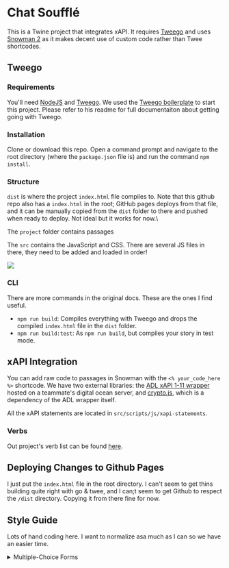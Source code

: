 # Chat Soufflé

This is a Twine project that integrates xAPI. It requires [Tweego](https://github.com/tmedwards/tweego) and uses [Snowman 2](https://videlais.github.io/snowman/#/) as it makes decent use of custom code rather than Twee shortcodes. 

## Tweego

### Requirements

You'll need [NodeJS](docs/installing-node.md) and [Tweego](docs/installing-tweego.md).  We used the [Tweego boilerplate](https://github.com/ChapelR/tweego-setup) to start this project. Please refer to his readme for full documentaiton about getting going with Tweego. 

### Installation

Clone or download this repo.  Open a command prompt and navigate to the root directory (where the `package.json` file is) and run the command `npm install`.

### Structure

`dist` is where the project `index.html` file compiles to. Note that this github repo also has a `index.html` in the root; GitHub pages deploys from that file, and it can be manually copied from the `dist` folder to there and pushed when ready to deploy. Not ideal but it works for now.\

The `project` folder contains passages

The `src` contains the JavaScript and CSS. There are several JS files in there, they need to be added and loaded in order!

![](https://i.imgur.com/TvhBJzl.png)

### CLI

There are more commands in the original docs. These are the ones I find useful. 
* `npm run build`: Compiles everything with Tweego and drops the compiled `index.html` file in the `dist` folder.
* `npm run build:test`: As `npm run build`, but compiles your story in test mode.

## xAPI Integration

You can add raw code to passages in Snowman with the `<% your_code_here %>` shortcode. We have two external libraries: the [ADL xAPI 1-11 wrapper](https://github.com/adlnet/xAPIWrapper) hosted on a teammate's digital ocean server, and [crypto.js](https://github.com/brix/crypto-js), which is a dependency of the ADL wrapper itself. 

All the xAPI statements are located in `src/scripts/js/xapi-statements`.

### Verbs

Out project's verb list can be found [here](https://docs.google.com/spreadsheets/d/1qf47gYZWVAjUKNVpsd0DShU309cwUStDkfxgojpdWrY/edit?usp=sharing).

## Deploying Changes to Github Pages

I just put the `index.html` file in the root directory. I can't seem to get thins building quite right with go & twee, and I can;t seem to get Github to respect the `/dist` directory. Copying it from there fine for now. 

## Style Guide

Lots of hand coding here. I want to normalize asa much as I can so we have an easier time.

<details>
<summary>Multiple-Choice Forms</summary>

replace formName and form-name with the form's names, and options.

```js
  const formNameChoice = document.querySelector('input[name="form-name-choice"]:checked').value;

  var statement = {
    "actor": {
      "mbox": "mailto:team.chatsouffle@gmail.com",
      "name": actor,
      "objectType": "Agent"
    },
    "verb": {
      "id": "verb_id",
      "display": { "en-US": "answered" }
    },
    "object": {
      "id": "https://doughahn.github.io/chat-souffle/function_name",
      "definition": {
        "name": { "en-US": "" },
        "description": { "en-US": "" },
      },
      "objectType": "Activity"
    },
    "result": {
      "response": formNameChoice
    }
  };
```

```html
<form id="form-name" class="pure-form">
    <label for="form-name-opt-one" class="pure-checkbox">
        <input type="radio" name="form-name-choice" id="form-name-opt-one" value="No Experience" />No experience: I have never written a multiple choice assessment.
    </label>
    <label for="form-name-opt-two" class="pure-checkbox">
        <input type="radio" name="form-name-choice" id="form-name-opt-two" value="Novice" />Novice: I have sufficient knowledge of developing multiple choice assessments but I have not performed this task.
    </label>
    <label for="form-name-opt-three" class="pure-checkbox">
        <input type="radio" name="form-name-choice" id="form-name-opt-three" value="Beginner" />Beginner: I have performed this task occasionally. 
    </label>
    <label for="form-name-opt-four" class="pure-checkbox">
        <input type="radio" name="form-name-choice" id="form-name-opt-four" value="Intermediate" />Intermediate: This task has been a central part of my work. I have performed it myself routinely without any supervision. 
    </label>
    <label for="form-name-opt-five" class="pure-checkbox">
        <input type="radio" name="form-name-choice" id="form-name-opt-five" value="Advanced" />I have trained others in performance of this task and/or others have consulted me as an expert for assistance in performing this task.
    </label>
    <button type="button" onclick="send_form_name()" id="form-name-submit" class="pure-button pure-button-primary">Submit Your Choice</button>
</form>
```
</details>